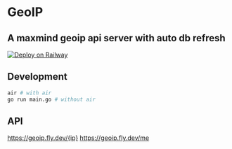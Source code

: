 # GeoIP

## A maxmind geoip api server with auto db refresh

[![Deploy on Railway](https://railway.app/button.svg)](https://railway.app/template/LiUOsa?referralCode=bSruGU)

## Development

```bash
air # with air
go run main.go # without air
```

## API

https://geoip.fly.dev/{ip}
https://geoip.fly.dev/me
